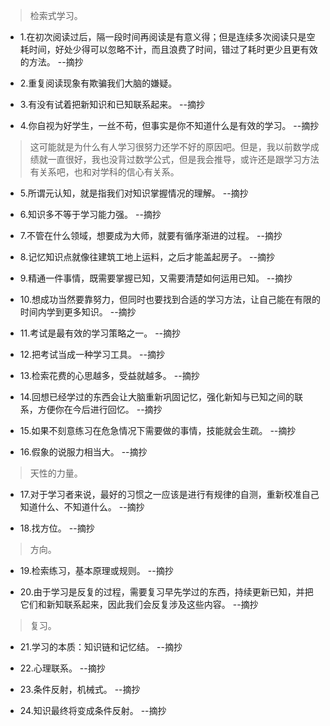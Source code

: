 >检索式学习。

- 1.在初次阅读过后，隔一段时间再阅读是有意义得；但是连续多次阅读只是空耗时间，好处少得可以忽略不计，而且浪费了时间，错过了耗时更少且更有效的方法。 --摘抄

- 2.重复阅读现象有欺骗我们大脑的嫌疑。

- 3.有没有试着把新知识和已知联系起来。 --摘抄

- 4.你自视为好学生，一丝不苟，但事实是你不知道什么是有效的学习。 --摘抄

>这可能就是为什么有人学习很努力还学不好的原因吧。但是，我以前数学成绩就一直很好，我也没背过数学公式，但是我会推导，或许还是跟学习方法有关系吧，也和对学科的信心有关系。

- 5.所谓元认知，就是指我们对知识掌握情况的理解。 --摘抄

- 6.知识多不等于学习能力强。 --摘抄

- 7.不管在什么领域，想要成为大师，就要有循序渐进的过程。 --摘抄

- 8.记忆知识点就像往建筑工地上运料，之后才能盖起房子。 --摘抄

- 9.精通一件事情，既需要掌握已知，又需要清楚如何运用已知。 --摘抄

- 10.想成功当然要靠努力，但同时也要找到合适的学习方法，让自己能在有限的时间内学到更多知识。 --摘抄

- 11.考试是最有效的学习策略之一。 --摘抄

- 12.把考试当成一种学习工具。 --摘抄

- 13.检索花费的心思越多，受益就越多。 --摘抄

- 14.回想已经学过的东西会让大脑重新巩固记忆，强化新知与已知之间的联系，方便你在今后进行回忆。 --摘抄

- 15.如果不刻意练习在危急情况下需要做的事情，技能就会生疏。 --摘抄

- 16.假象的说服力相当大。 --摘抄

>天性的力量。

- 17.对于学习者来说，最好的习惯之一应该是进行有规律的自测，重新校准自己知道什么、不知道什么。 --摘抄

- 18.找方位。 --摘抄

>方向。

- 19.检索练习，基本原理或规则。 --摘抄

- 20.由于学习是反复的过程，需要复习早先学过的东西，持续更新已知，并把它们和新知联系起来，因此我们会反复涉及这些内容。 --摘抄

>复习。

- 21.学习的本质：知识链和记忆结。 --摘抄

- 22.心理联系。 --摘抄

- 23.条件反射，机械式。 --摘抄

- 24.知识最终将变成条件反射。 --摘抄
